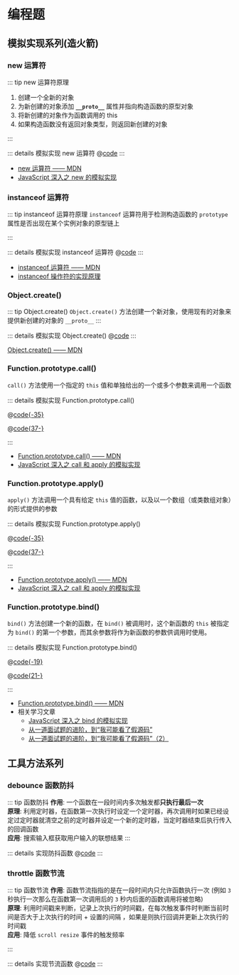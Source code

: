 # 编程题

## 模拟实现系列(造火箭)

### new 运算符

::: tip new 运算符原理

1. 创建一个全新的对象
2. 为新创建的对象添加 **`__proto__`** 属性并指向构造函数的原型对象
3. 将新创建的对象作为函数调用的 this
4. 如果构造函数没有返回对象类型，则返回新创建的对象

:::

::: details 模拟实现 new 运算符
@[code](./code/new.js)
:::

- [new 运算符 —— MDN](https://developer.mozilla.org/zh-CN/docs/Web/JavaScript/Reference/Operators/new)
- [JavaScript 深入之 new 的模拟实现](https://github.com/mqyqingfeng/Blog/issues/13)

### instanceof 运算符

::: tip instanceof 运算符原理
`instanceof` 运算符用于检测构造函数的 `prototype` 属性是否出现在某个实例对象的原型链上

:::

::: details 模拟实现 instanceof 运算符
@[code](./code/instanceof.js)
:::

- [instanceof 运算符 —— MDN](https://developer.mozilla.org/zh-CN/docs/Web/JavaScript/Reference/Operators/instanceof)<br>
- [instanceof 操作符的实现原理](https://juejin.cn/post/6844903613584654344#heading-1)

### Object.create()

::: tip Object.create()
`Object.create()` 方法创建一个新对象，使用现有的对象来提供新创建的对象的 `__proto__`
:::

::: details 模拟实现 Object.create()
@[code](./code/object-create.js)
:::

[Object.create() —— MDN](https://developer.mozilla.org/zh-CN/docs/Web/JavaScript/Reference/Global_Objects/Object/create)

### Function.prototype.call()

`call()` 方法使用一个指定的 `this` 值和单独给出的一个或多个参数来调用一个函数

::: details 模拟实现 Function.prototype.call()

<CodeGroup>
  <CodeGroupItem title="ES6 实现" active>

@[code{-35}](./code/call.js)

  </CodeGroupItem>
  <CodeGroupItem title="ES5 实现">

@[code{37-}](./code/call.js)

  </CodeGroupItem>
</CodeGroup>

:::

- [Function.prototype.call() —— MDN](https://developer.mozilla.org/zh-CN/docs/Web/JavaScript/Reference/Global_Objects/Function/call)
- [JavaScript 深入之 call 和 apply 的模拟实现](https://github.com/mqyqingfeng/Blog/issues/11)

### Function.prototype.apply()

`apply()` 方法调用一个具有给定 `this` 值的函数，以及以一个数组（或类数组对象）的形式提供的参数

::: details 模拟实现 Function.prototype.apply()

<CodeGroup>
  <CodeGroupItem title="ES6 实现" active>

@[code{-35}](./code/apply.js)

  </CodeGroupItem>
  <CodeGroupItem title="ES5 实现">

@[code{37-}](./code/apply.js)

  </CodeGroupItem>
</CodeGroup>

:::

- [Function.prototype.apply() —— MDN](https://developer.mozilla.org/zh-CN/docs/Web/JavaScript/Reference/Global_Objects/Function/apply)
- [JavaScript 深入之 call 和 apply 的模拟实现](https://github.com/mqyqingfeng/Blog/issues/11)

### Function.prototype.bind()

`bind()` 方法创建一个新的函数，在 `bind()` 被调用时，这个新函数的 `this` 被指定为 `bind()` 的第一个参数，而其余参数将作为新函数的参数供调用时使用。

::: details 模拟实现 Function.prototype.bind()

<CodeGroup>
  <CodeGroupItem title="ES6 实现" active>

@[code{-19}](./code/bind.js)

  </CodeGroupItem>
  <CodeGroupItem title="ES5 实现">

@[code{21-}](./code/bind.js)

  </CodeGroupItem>
</CodeGroup>

:::

- [Function.prototype.bind() —— MDN](https://developer.mozilla.org/zh-CN/docs/Web/JavaScript/Reference/Global_Objects/Function/bind)
- 相关学习文章
  - [JavaScript 深入之 bind 的模拟实现](https://github.com/mqyqingfeng/Blog/issues/12)
  - [从一道面试题的进阶，到“我可能看了假源码”](https://zhuanlan.zhihu.com/p/25379434)
  - [从一道面试题的进阶，到“我可能看了假源码”（2）](https://zhuanlan.zhihu.com/p/25483361)

## 工具方法系列

### debounce 函数防抖

::: tip 函数防抖
**作用**: 一个函数在一段时间内多次触发都**只执行最后一次** <br>
**原理**: 利用定时器，在函数第一次执行时设定一个定时器，再次调用时如果已经设定过定时器就清空之前的定时器并设定一个新的定时器，当定时器结束后执行传入的回调函数 <br>
**应用**: 搜索输入框获取用户输入的联想结果
:::

::: details 实现防抖函数
@[code](./code/debounce.js)
:::

### throttle 函数节流

::: tip 函数节流
**作用**: 函数节流指指的是在一段时间内只允许函数执行一次 (例如 `3` 秒执行一次那么在函数第一次调用后的 `3` 秒内后面的函数调用将被忽略) <br>
**原理**: 利用时间戳来判断，记录上次执行的时间戳，在每次触发事件时判断当前时间是否大于上次执行的时间 + 设置的间隔 ，如果是则执行回调并更新上次执行的时间戳<br>
**应用**: 降低 `scroll resize` 事件的触发频率

:::

::: details 实现节流函数
@[code](./code/throttle.js)
:::
